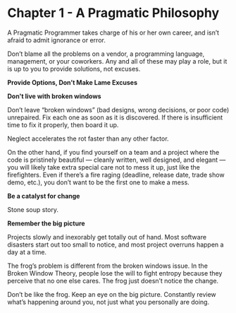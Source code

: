 # Chapter 1 - A Pragmatic Philosophy

A Pragmatic Programmer takes charge of his or her own career, and isn’t afraid to admit ignorance or error.

Don’t blame all the problems on a vendor, a programming language, management, or your coworkers. Any and all of these may play a role, but it is up to you to provide solutions, not excuses.

__Provide Options, Don’t Make Lame Excuses__

__Don't live with broken windows__

Don’t leave “broken windows” (bad designs, wrong decisions, or poor code) unrepaired. Fix each one as soon as it is discovered. If there is insufficient time to fix it properly, then board it up.

Neglect accelerates the rot faster than any other factor.

On the other hand, if you find yourself on a team and a project where the code is pristinely beautiful — cleanly written, well designed, and elegant — you will likely take extra special care not to  mess it up, just like the firefighters. Even if there’s a fire raging (deadline, release date, trade show demo, etc.), you don’t want to be the first one to make a mess.

__Be a catalyst for change__

Stone soup story.

__Remember the big picture__

Projects slowly and inexorably get totally out of hand. Most software disasters start out too small to notice, and most project overruns happen a day at a time.

The frog’s problem is different from the broken windows issue. In the Broken Window Theory, people lose the will to fight entropy because they perceive that no one else cares. The frog just doesn’t notice the change.

Don’t be like the frog. Keep an eye on the big picture. Constantly review what’s happening around you, not just what you personally are doing.
